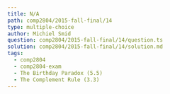```yaml
---
title: N/A
path: comp2804/2015-fall-final/14
type: multiple-choice
author: Michiel Smid
question: comp2804/2015-fall-final/14/question.ts
solution: comp2804/2015-fall-final/14/solution.md
tags:
  - comp2804
  - comp2804-exam
  - The Birthday Paradox (5.5)
  - The Complement Rule (3.3)
---
```

